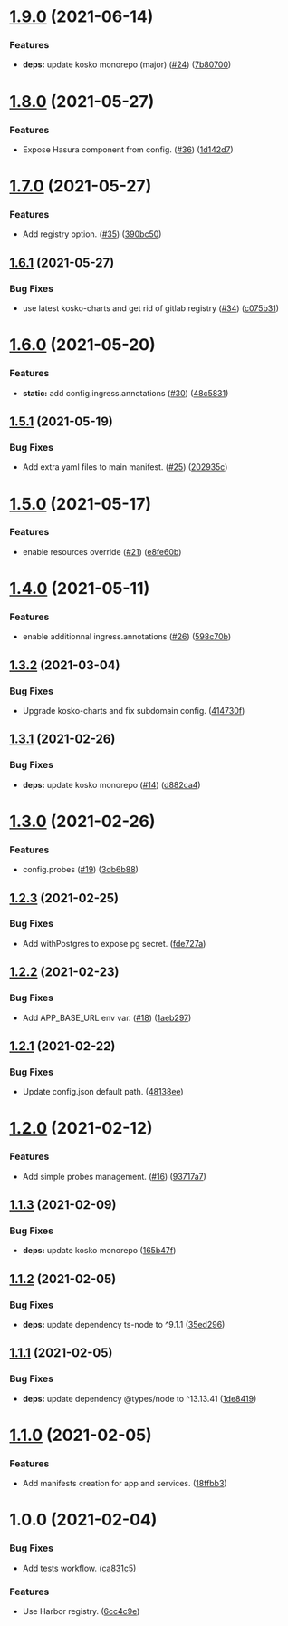 # [1.9.0](https://github.com/SocialGouv/k8s/compare/v1.8.0...v1.9.0) (2021-06-14)


### Features

* **deps:** update kosko monorepo (major) ([#24](https://github.com/SocialGouv/k8s/issues/24)) ([7b80700](https://github.com/SocialGouv/k8s/commit/7b80700ad66177dbb4ceacf888c3f733b1b5d535))

# [1.8.0](https://github.com/SocialGouv/k8s/compare/v1.7.0...v1.8.0) (2021-05-27)


### Features

* Expose Hasura component from config. ([#36](https://github.com/SocialGouv/k8s/issues/36)) ([1d142d7](https://github.com/SocialGouv/k8s/commit/1d142d74ad1a226d1d3061a2b53db97b257e28e0))

# [1.7.0](https://github.com/SocialGouv/k8s/compare/v1.6.1...v1.7.0) (2021-05-27)


### Features

* Add registry option. ([#35](https://github.com/SocialGouv/k8s/issues/35)) ([390bc50](https://github.com/SocialGouv/k8s/commit/390bc5040a24c4ca3b41fd3c450fe99b1eeced82))

## [1.6.1](https://github.com/SocialGouv/k8s/compare/v1.6.0...v1.6.1) (2021-05-27)


### Bug Fixes

* use latest kosko-charts and get rid of gitlab registry ([#34](https://github.com/SocialGouv/k8s/issues/34)) ([c075b31](https://github.com/SocialGouv/k8s/commit/c075b319eb9c01115d51db32ea4dc829f633105b))

# [1.6.0](https://github.com/SocialGouv/k8s/compare/v1.5.1...v1.6.0) (2021-05-20)


### Features

* **static:** add config.ingress.annotations ([#30](https://github.com/SocialGouv/k8s/issues/30)) ([48c5831](https://github.com/SocialGouv/k8s/commit/48c5831c606aecf70a41423eaf43ac7b1ff1784c))

## [1.5.1](https://github.com/SocialGouv/k8s/compare/v1.5.0...v1.5.1) (2021-05-19)


### Bug Fixes

* Add extra yaml files to main manifest. ([#25](https://github.com/SocialGouv/k8s/issues/25)) ([202935c](https://github.com/SocialGouv/k8s/commit/202935c6c9d23496091be5638d5ac11699801c0b))

# [1.5.0](https://github.com/SocialGouv/k8s/compare/v1.4.0...v1.5.0) (2021-05-17)


### Features

* enable resources override ([#21](https://github.com/SocialGouv/k8s/issues/21)) ([e8fe60b](https://github.com/SocialGouv/k8s/commit/e8fe60b252d0e0f258040f9f6eb6539a1bf15b07))

# [1.4.0](https://github.com/SocialGouv/k8s/compare/v1.3.2...v1.4.0) (2021-05-11)


### Features

* enable additionnal ingress.annotations ([#26](https://github.com/SocialGouv/k8s/issues/26)) ([598c70b](https://github.com/SocialGouv/k8s/commit/598c70b2bd37ed6969aa747aef11f7bbdea28291))

## [1.3.2](https://github.com/SocialGouv/k8s/compare/v1.3.1...v1.3.2) (2021-03-04)


### Bug Fixes

* Upgrade kosko-charts and fix subdomain config. ([414730f](https://github.com/SocialGouv/k8s/commit/414730fcd38d43b6ed7471c7eed2512367a51b1e))

## [1.3.1](https://github.com/SocialGouv/k8s/compare/v1.3.0...v1.3.1) (2021-02-26)


### Bug Fixes

* **deps:** update kosko monorepo ([#14](https://github.com/SocialGouv/k8s/issues/14)) ([d882ca4](https://github.com/SocialGouv/k8s/commit/d882ca44b2f61f7bd12451df1df916e2c517a8d0))

# [1.3.0](https://github.com/SocialGouv/k8s/compare/v1.2.3...v1.3.0) (2021-02-26)


### Features

* config.probes ([#19](https://github.com/SocialGouv/k8s/issues/19)) ([3db6b88](https://github.com/SocialGouv/k8s/commit/3db6b882813421b53f33a1658c650a7b5f4f852e))

## [1.2.3](https://github.com/SocialGouv/k8s/compare/v1.2.2...v1.2.3) (2021-02-25)


### Bug Fixes

* Add withPostgres to expose pg secret. ([fde727a](https://github.com/SocialGouv/k8s/commit/fde727adf9bfca1702a7b799537ddf1da852422f))

## [1.2.2](https://github.com/SocialGouv/k8s/compare/v1.2.1...v1.2.2) (2021-02-23)


### Bug Fixes

* Add APP_BASE_URL env var. ([#18](https://github.com/SocialGouv/k8s/issues/18)) ([1aeb297](https://github.com/SocialGouv/k8s/commit/1aeb297f4e88a3500045704f1274d547440d8681))

## [1.2.1](https://github.com/SocialGouv/k8s/compare/v1.2.0...v1.2.1) (2021-02-22)


### Bug Fixes

* Update config.json default path. ([48138ee](https://github.com/SocialGouv/k8s/commit/48138ee2bcd0cf69102c7f875c72a76899c95812))

# [1.2.0](https://github.com/SocialGouv/k8s/compare/v1.1.3...v1.2.0) (2021-02-12)


### Features

* Add simple probes management. ([#16](https://github.com/SocialGouv/k8s/issues/16)) ([93717a7](https://github.com/SocialGouv/k8s/commit/93717a7e3fc5bc8a2a62399289a77519ee8b51bb))

## [1.1.3](https://github.com/SocialGouv/k8s/compare/v1.1.2...v1.1.3) (2021-02-09)


### Bug Fixes

* **deps:** update kosko monorepo ([165b47f](https://github.com/SocialGouv/k8s/commit/165b47f963b4870a3ea6c33942ad4c17b669f0b0))

## [1.1.2](https://github.com/SocialGouv/k8s/compare/v1.1.1...v1.1.2) (2021-02-05)


### Bug Fixes

* **deps:** update dependency ts-node to ^9.1.1 ([35ed296](https://github.com/SocialGouv/k8s/commit/35ed2961e8daa3bcd13c3c3b0bafda9646bcdac2))

## [1.1.1](https://github.com/SocialGouv/k8s/compare/v1.1.0...v1.1.1) (2021-02-05)


### Bug Fixes

* **deps:** update dependency @types/node to ^13.13.41 ([1de8419](https://github.com/SocialGouv/k8s/commit/1de8419d53119404f85905c43463f263886d7ef9))

# [1.1.0](https://github.com/SocialGouv/k8s/compare/v1.0.0...v1.1.0) (2021-02-05)


### Features

* Add manifests creation for app and services. ([18ffbb3](https://github.com/SocialGouv/k8s/commit/18ffbb3df9f83692bdb92c3ac4e3a7083e1287cd))

# 1.0.0 (2021-02-04)


### Bug Fixes

* Add tests workflow. ([ca831c5](https://github.com/SocialGouv/k8s/commit/ca831c5790452c75c6ad446de790ce80f5917920))


### Features

* Use Harbor registry. ([6cc4c9e](https://github.com/SocialGouv/k8s/commit/6cc4c9e2b138a0af0e23346d23c91661070af366))
